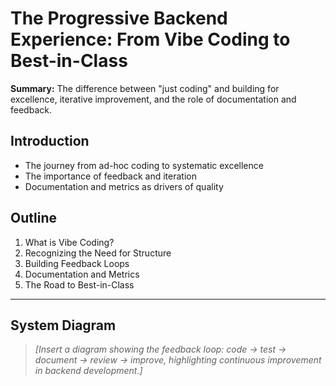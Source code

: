 # The Progressive Backend Experience: From Vibe Coding to Best-in-Class

**Summary:**
The difference between "just coding" and building for excellence, iterative improvement, and the role of documentation and feedback.

## Introduction
- The journey from ad-hoc coding to systematic excellence
- The importance of feedback and iteration
- Documentation and metrics as drivers of quality

## Outline
1. What is Vibe Coding?
2. Recognizing the Need for Structure
3. Building Feedback Loops
4. Documentation and Metrics
5. The Road to Best-in-Class

---

## System Diagram

> _[Insert a diagram showing the feedback loop: code → test → document → review → improve, highlighting continuous improvement in backend development.]_ 